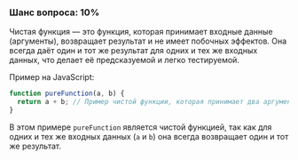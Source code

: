 ### Шанс вопроса: 10%

Чистая функция — это функция, которая принимает входные данные (аргументы), возвращает результат и не имеет побочных эффектов. Она всегда даёт один и тот же результат для одних и тех же входных данных, что делает её предсказуемой и легко тестируемой.

Пример на JavaScript:
```javascript
function pureFunction(a, b) {
  return a + b; // Пример чистой функции, которая принимает два аргумента и возвращает их сумму
}
```
В этом примере `pureFunction` является чистой функцией, так как для одних и тех же входных данных (`a` и `b`) она всегда возвращает один и тот же результат.